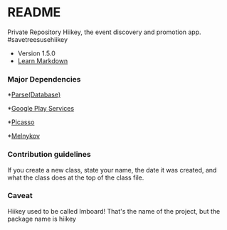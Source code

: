 # README #


Private Repository Hiikey, the event discovery and promotion app. #savetreesusehiikey

* Version 1.5.0
* [Learn Markdown](https://bitbucket.org/tutorials/markdowndemo)

### Major Dependencies ###


*[Parse(Database)](https://parse.com/)

*[Google Play Services](https://developer.android.com/google/play-services/index.html)

*[Picasso](http://square.github.io/picasso/)

*[Melnykov](https://github.com/makovkastar/FloatingActionButton)


### Contribution guidelines ###

If you create a new class, state your name, the date it was created, and what the class does at the top of the class file.

### Caveat ###

Hiikey used to be called Imboard! That's the name of the project, but the package name is hiikey